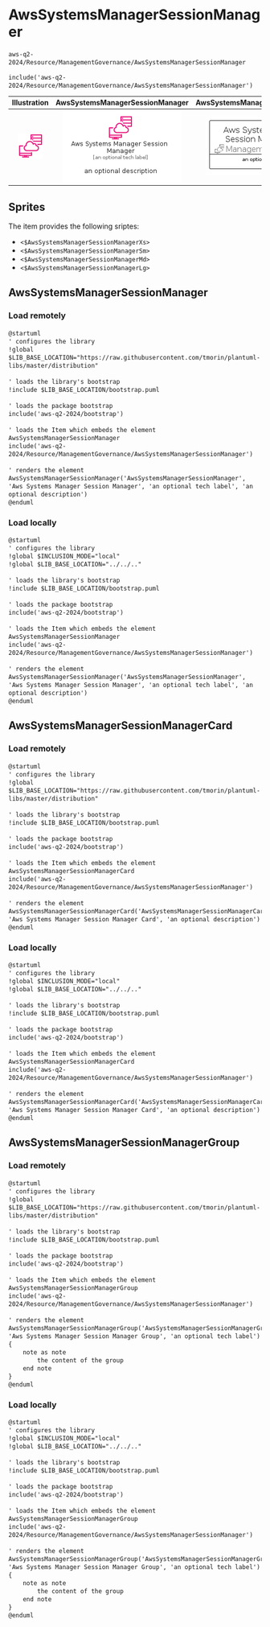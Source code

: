 # AwsSystemsManagerSessionManager


```text
aws-q2-2024/Resource/ManagementGovernance/AwsSystemsManagerSessionManager
```

```text
include('aws-q2-2024/Resource/ManagementGovernance/AwsSystemsManagerSessionManager')
```



| Illustration | AwsSystemsManagerSessionManager | AwsSystemsManagerSessionManagerCard | AwsSystemsManagerSessionManagerGroup |
| :---: | :---: | :---: | :---: |
| ![illustration for Illustration](../../../aws-q2-2024/Resource/ManagementGovernance/AwsSystemsManagerSessionManager.png) | ![illustration for AwsSystemsManagerSessionManager](../../../aws-q2-2024/Resource/ManagementGovernance/AwsSystemsManagerSessionManager.Local.png) | ![illustration for AwsSystemsManagerSessionManagerCard](../../../aws-q2-2024/Resource/ManagementGovernance/AwsSystemsManagerSessionManagerCard.Local.png) | ![illustration for AwsSystemsManagerSessionManagerGroup](../../../aws-q2-2024/Resource/ManagementGovernance/AwsSystemsManagerSessionManagerGroup.Local.png) |



## Sprites
The item provides the following sriptes:

- `<$AwsSystemsManagerSessionManagerXs>`
- `<$AwsSystemsManagerSessionManagerSm>`
- `<$AwsSystemsManagerSessionManagerMd>`
- `<$AwsSystemsManagerSessionManagerLg>`





## AwsSystemsManagerSessionManager

### Load remotely
```plantuml
@startuml
' configures the library
!global $LIB_BASE_LOCATION="https://raw.githubusercontent.com/tmorin/plantuml-libs/master/distribution"

' loads the library's bootstrap
!include $LIB_BASE_LOCATION/bootstrap.puml

' loads the package bootstrap
include('aws-q2-2024/bootstrap')

' loads the Item which embeds the element AwsSystemsManagerSessionManager
include('aws-q2-2024/Resource/ManagementGovernance/AwsSystemsManagerSessionManager')

' renders the element
AwsSystemsManagerSessionManager('AwsSystemsManagerSessionManager', 'Aws Systems Manager Session Manager', 'an optional tech label', 'an optional description')
@enduml
```

### Load locally
```plantuml
@startuml
' configures the library
!global $INCLUSION_MODE="local"
!global $LIB_BASE_LOCATION="../../.."

' loads the library's bootstrap
!include $LIB_BASE_LOCATION/bootstrap.puml

' loads the package bootstrap
include('aws-q2-2024/bootstrap')

' loads the Item which embeds the element AwsSystemsManagerSessionManager
include('aws-q2-2024/Resource/ManagementGovernance/AwsSystemsManagerSessionManager')

' renders the element
AwsSystemsManagerSessionManager('AwsSystemsManagerSessionManager', 'Aws Systems Manager Session Manager', 'an optional tech label', 'an optional description')
@enduml
```

## AwsSystemsManagerSessionManagerCard

### Load remotely
```plantuml
@startuml
' configures the library
!global $LIB_BASE_LOCATION="https://raw.githubusercontent.com/tmorin/plantuml-libs/master/distribution"

' loads the library's bootstrap
!include $LIB_BASE_LOCATION/bootstrap.puml

' loads the package bootstrap
include('aws-q2-2024/bootstrap')

' loads the Item which embeds the element AwsSystemsManagerSessionManagerCard
include('aws-q2-2024/Resource/ManagementGovernance/AwsSystemsManagerSessionManager')

' renders the element
AwsSystemsManagerSessionManagerCard('AwsSystemsManagerSessionManagerCard', 'Aws Systems Manager Session Manager Card', 'an optional description')
@enduml
```

### Load locally
```plantuml
@startuml
' configures the library
!global $INCLUSION_MODE="local"
!global $LIB_BASE_LOCATION="../../.."

' loads the library's bootstrap
!include $LIB_BASE_LOCATION/bootstrap.puml

' loads the package bootstrap
include('aws-q2-2024/bootstrap')

' loads the Item which embeds the element AwsSystemsManagerSessionManagerCard
include('aws-q2-2024/Resource/ManagementGovernance/AwsSystemsManagerSessionManager')

' renders the element
AwsSystemsManagerSessionManagerCard('AwsSystemsManagerSessionManagerCard', 'Aws Systems Manager Session Manager Card', 'an optional description')
@enduml
```

## AwsSystemsManagerSessionManagerGroup

### Load remotely
```plantuml
@startuml
' configures the library
!global $LIB_BASE_LOCATION="https://raw.githubusercontent.com/tmorin/plantuml-libs/master/distribution"

' loads the library's bootstrap
!include $LIB_BASE_LOCATION/bootstrap.puml

' loads the package bootstrap
include('aws-q2-2024/bootstrap')

' loads the Item which embeds the element AwsSystemsManagerSessionManagerGroup
include('aws-q2-2024/Resource/ManagementGovernance/AwsSystemsManagerSessionManager')

' renders the element
AwsSystemsManagerSessionManagerGroup('AwsSystemsManagerSessionManagerGroup', 'Aws Systems Manager Session Manager Group', 'an optional tech label') {
    note as note
        the content of the group
    end note
}
@enduml
```

### Load locally
```plantuml
@startuml
' configures the library
!global $INCLUSION_MODE="local"
!global $LIB_BASE_LOCATION="../../.."

' loads the library's bootstrap
!include $LIB_BASE_LOCATION/bootstrap.puml

' loads the package bootstrap
include('aws-q2-2024/bootstrap')

' loads the Item which embeds the element AwsSystemsManagerSessionManagerGroup
include('aws-q2-2024/Resource/ManagementGovernance/AwsSystemsManagerSessionManager')

' renders the element
AwsSystemsManagerSessionManagerGroup('AwsSystemsManagerSessionManagerGroup', 'Aws Systems Manager Session Manager Group', 'an optional tech label') {
    note as note
        the content of the group
    end note
}
@enduml
```


